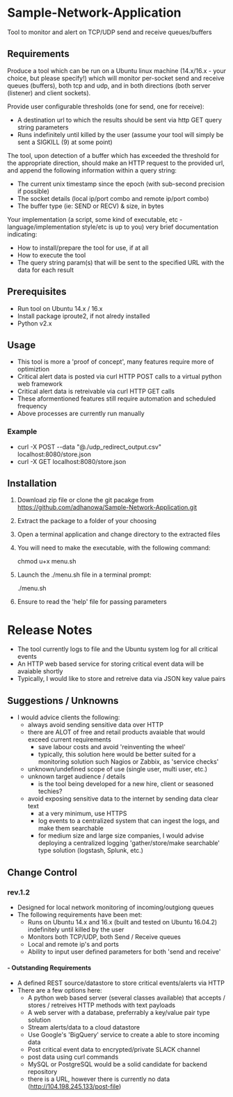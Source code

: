 # Sample-Network-Application
Tool to monitor and alert on TCP/UDP send and receive queues/buffers

## Requirements

Produce a tool which can be run on a Ubuntu linux machine (14.x/16.x - your choice, but please specify!) which will monitor per-socket send and receive queues (buffers), both tcp and udp, and in both directions (both server (listener) and client sockets).

Provide user configurable thresholds (one for send, one for receive):
  - A destination url to which the results should be sent via http GET query string parameters
  - Runs indefinitely until killed by the user (assume your tool will simply be sent a SIGKILL (9) at some point)

The tool, upon detection of a buffer which has exceeded the threshold for the appropriate direction, should make an HTTP request to the provided url, and append the following information within a query string:

  - The current unix timestamp since the epoch (with sub-second precision if possible)
  - The socket details (local ip/port combo and remote ip/port combo)
  - The buffer type (ie: SEND or RECV) & size, in bytes

Your implementation (a script, some kind of executable, etc - language/implementation style/etc is up to you) very brief documentation indicating:

  - How to install/prepare the tool for use, if at all
  - How to execute the tool
  - The query string param(s) that will be sent to the specified URL with the data for each result

## Prerequisites
 - Run tool on Ubuntu 14.x / 16.x
 - Install package iproute2, if not alredy installed
 - Python v2.x

## Usage
 - This tool is more a 'proof of concept', many features require more of optimiztion
 - Critical alert data is posted via curl HTTP POST calls to a virtual python web framework
 - Critical alert data is retreivable via curl HTTP GET calls
 - These aformentioned features still require automation and scheduled frequency
 - Above processes are currently run manually

### Example
 - curl -X POST --data "@./udp_redirect_output.csv" localhost:8080/store.json
 - curl -X GET localhost:8080/store.json

## Installation

1. Download zip file or clone the git pacakge from https://github.com/adhanowa/Sample-Network-Application.git
2. Extract the package to a folder of your choosing
3. Open a terminal application and change directory to the extracted files
4. You will need to make the executable, with the following command:

    chmod u+x menu.sh

5. Launch the ./menu.sh file in a terminal prompt:

    ./menu.sh

6. Ensure to read the 'help' file for passing parameters

# Release Notes
 - The tool currently logs to file and the Ubuntu system log for all critical events
 - An HTTP web based service for storing critical event data will be avaiable shortly
 - Typically, I would like to store and retreive data via JSON key value pairs

## Suggestions / Unknowns
 - I would advice clients the following:
     - always avoid sending sensitive data over HTTP
     - there are ALOT of free and retail products avaiable that would exceed current requirements
       - save labour costs and avoid 'reinventing the wheel'
       - typically, this solution here would be better suited for a monitoring solution
         such Nagios or Zabbix, as 'service checks'
     - unknown/undefined scope of use (single user, multi user, etc.)
     - unknown target audience / details
         - is the tool being developed for a new hire, client or seasoned techies?
     - avoid exposing sensitive data to the internet by sending data clear text
        - at a very minimum, use HTTPS
        - log events to a centralized system that can ingest the logs, and make them searchable
        - for medium size and large size companies, I would advise deploying a centralized logging
          'gather/store/make searchable' type solution (logstash, Splunk, etc.)

## Change Control

### rev.1.2

 - Designed for local network monitoring of incoming/outgiong queues
  - The following requirements have been met:
    - Runs on Ubuntu 14.x and 16.x (built and tested on Ubuntu 16.04.2) indefinitely until killed by the user
    - Monitors both TCP/UDP, both Send / Receive queues
    - Local and remote ip's and ports
    - Ability to input user defined parameters for both 'send and receive'

#### - Outstanding Requirements
- A defined REST source/datastore to store critical events/alerts via HTTP
 - There are a few options here:
    - A python web based server (several classes available) that accepts / stores / retreives HTTP methods with text payloads
    - A web server with a database, preferrably a key/value pair type solution
    - Stream alerts/data to a cloud datastore
    - Use Google's 'BigQuery' service to create a able to store incoming data
    - Post critical event data to encrypted/private SLACK channel
    - post data using curl commands
    - MySQL or PostgreSQL would be a solid candidate for backend repository
    - there is a URL, however there is currently no data (http://104.198.245.133/post-file)




